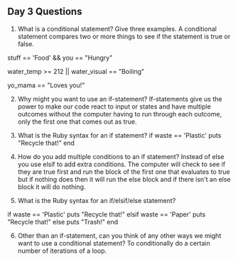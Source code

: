 ## Day 3 Questions

1. What is a conditional statement? Give three examples.
  A conditional statement compares two or more things to see if the statement is true or false.

  stuff == 'Food' && you == "Hungry"

  water_temp >= 212 || water_visual == "Boiling"

  yo_mama == "Loves you!"

2. Why might you want to use an if-statement?
  If-statements give us the power to make our code react to input or states and have multiple outcomes without the computer having to run through each outcome, only the first one that comes out as true.

3. What is the Ruby syntax for an if statement?
  if waste == 'Plastic'
    puts "Recycle that!"
  end

4. How do you add multiple conditions to an if statement?
  Instead of else you use elsif to add extra conditions. The computer will check to see if they are true first and run the block of the first one that evaluates to true but if nothing does then it will run the else block and if there isn't an else block it will do nothing.

5. What is the Ruby syntax for an if/elsif/else statement?

  if waste == 'Plastic'
    puts "Recycle that!"
  elsif waste == 'Paper'
    puts "Recycle that!"
  else
    puts "Trash!"
  end

6. Other than an if-statement, can you think of any other ways we might want to use a conditional statement?
  To conditionally do a certain number of iterations of a loop.
